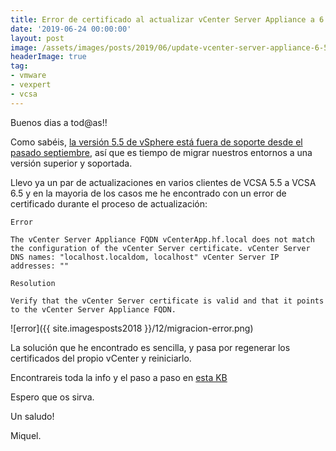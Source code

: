 ```yaml
---
title: Error de certificado al actualizar vCenter Server Appliance a 6.5
date: '2019-06-24 00:00:00'
layout: post
image: /assets/images/posts/2019/06/update-vcenter-server-appliance-6-5.png
headerImage: true
tag:
- vmware
- vexpert
- vcsa
---
```


Buenos dias a tod@as!!

Como sabéis, [la versión 5.5 de vSphere está fuera de soporte desde el pasado septiembre](https://miquelmariano.github.io/2018/09/end-general-support), así que es tiempo de migrar nuestros entornos a una versión superior y soportada.

Llevo ya un par de actualizaciones en varios clientes de VCSA 5.5 a VCSA 6.5 y en la mayoria de los casos me he encontrado con un error de certificado durante el proceso de actualización:

```
Error

The vCenter Server Appliance FQDN vCenterApp.hf.local does not match the configuration of the vCenter Server certificate. vCenter Server DNS names: "localhost.localdom, localhost" vCenter Server IP addresses: ""

Resolution

Verify that the vCenter Server certificate is valid and that it points to the vCenter Server Appliance FQDN.
```

![error]({{ site.imagesposts2018 }}/12/migracion-error.png)

La solución que he encontrado es sencilla, y pasa por regenerar los certificados del propio vCenter y reiniciarlo.

Encontrareis toda la info y el paso a paso en [esta KB](https://kb.vmware.com/s/article/2110772?lang=en_US)

Espero que os sirva.

Un saludo!

Miquel.


